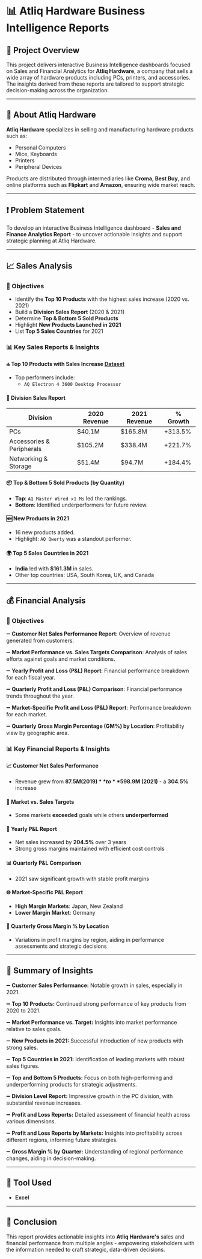 # 📊 Atliq Hardware Business Intelligence Reports

## 📌 Project Overview

This project delivers interactive Business Intelligence dashboards focused on Sales and Financial Analytics for **Atliq Hardware**, a company that sells a wide array of hardware products including PCs, printers, and accessories. The insights derived from these reports are tailored to support strategic decision-making across the organization.

---

## 🏢 About Atliq Hardware

**Atliq Hardware** specializes in selling and manufacturing hardware products such as:

- Personal Computers
- Mice, Keyboards
- Printers
- Peripheral Devices

Products are distributed through intermediaries like **Croma**, **Best Buy**, and online platforms such as **Flipkart** and **Amazon**, ensuring wide market reach.

---

## ❗ Problem Statement

To develop an interactive Business Intelligence dashboard - **Sales and Finance Analytics Report** - to uncover actionable insights and support strategic planning at Atliq Hardware.

---

## 📈 Sales Analysis

### 🎯 Objectives

- Identify the **Top 10 Products** with the highest sales increase (2020 vs. 2021)
- Build a **Division Sales Report** (2020 & 2021)
- Determine **Top & Bottom 5 Sold Products**
- Highlight **New Products Launched in 2021**
- List **Top 5 Sales Countries** for 2021

### 📊 Key Sales Reports & Insights

#### 🔝 Top 10 Products with Sales Increase <a href="https://github.com/gautamgaonkar/Excel-Sales-and-Finance-Analytics-Project/blob/main/Top%2010%20Products.pdf">Dataset</a>
- Top performers include:  
  - `AQ Electron 4 3600 Desktop Processor`  

#### 🧾 Division Sales Report
| Division                | 2020 Revenue | 2021 Revenue | % Growth |
|-------------------------|--------------|--------------|----------|
| PCs                     | $40.1M       | $165.8M      | +313.5%  |
| Accessories & Peripherals | $105.2M     | $338.4M      | +221.7%  |
| Networking & Storage    | $51.4M       | $94.7M       | +184.4%  |

#### 📦 Top & Bottom 5 Sold Products (by Quantity)
- **Top**: `AQ Master Wired x1 Ms` led the rankings.
- **Bottom**: Identified underperformers for future review.

#### 🆕 New Products in 2021
- 16 new products added.
- Highlight: `AQ Qwerty` was a standout performer.

#### 🌍 Top 5 Sales Countries in 2021
- **India** led with **$161.3M** in sales.
- Other top countries: USA, South Korea, UK, and Canada

---

## 💰 Financial Analysis

### 🎯 Objectives

➖ **Customer Net Sales Performance Report**: Overview of revenue generated from customers.

➖ **Market Performance vs. Sales Targets Comparison**: Analysis of sales efforts against goals and market conditions.

➖ **Yearly Profit and Loss (P&L) Report**: Financial performance breakdown for each fiscal year.

➖ **Quarterly Profit and Loss (P&L) Comparison**: Financial performance trends throughout the year.

➖ **Market-Specific Profit and Loss (P&L) Report**: Performance breakdown for each market.

➖ **Quarterly Gross Margin Percentage (GM%) by Location**: Profitability view by geographic area.

### 📊 Key Financial Reports & Insights

#### 📈 Customer Net Sales Performance
- Revenue grew from **$87.5M (2019)** to **$598.9M (2021)** - a **304.5%** increase

#### 🎯 Market vs. Sales Targets
- Some markets **exceeded** goals while others **underperformed**

#### 📆 Yearly P&L Report
- Net sales increased by **204.5%** over 3 years
- Strong gross margins maintained with efficient cost controls

#### 📊 Quarterly P&L Comparison
- 2021 saw significant growth with stable profit margins

#### 🌐 Market-Specific P&L Report
- **High Margin Markets**: Japan, New Zealand  
- **Lower Margin Market**: Germany

#### 📍 Quarterly Gross Margin % by Location
- Variations in profit margins by region, aiding in performance assessments and strategic decisions

---

## 📌 Summary of Insights

➖ **Customer Sales Performance:** Notable growth in sales, especially in 2021.

➖ **Top 10 Products:** Continued strong performance of key products from 2020 to 2021.

➖ **Market Performance vs. Target:** Insights into market performance relative to sales goals.

➖ **New Products in 2021:** Successful introduction of new products with strong sales.

➖ **Top 5 Countries in 2021:** Identification of leading markets with robust sales figures.

➖ **Top and Bottom 5 Products:** Focus on both high-performing and underperforming products for strategic adjustments.

➖ **Division Level Report:** Impressive growth in the PC division, with substantial revenue increases.

➖ **Profit and Loss Reports:** Detailed assessment of financial health across various dimensions.

➖ **Profit and Loss Reports by Markets:** Insights into profitability across different regions, informing future strategies.

➖ **Gross Margin % by Quarter:** Understanding of regional performance changes, aiding in decision-making.

---

## 📎 Tool Used

- **Excel**
---

## 🧠 Conclusion

This report provides actionable insights into **Atliq Hardware's** sales and financial performance from multiple angles - empowering stakeholders with the information needed to craft strategic, data-driven decisions.

